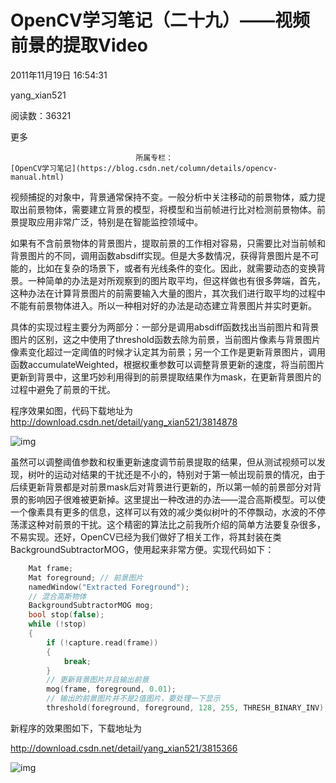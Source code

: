# OpenCV学习笔记（二十九）——视频前景的提取Video

2011年11月19日 16:54:31

yang_xian521

阅读数：36321

更多

 								所属专栏： 																[OpenCV学习笔记](https://blog.csdn.net/column/details/opencv-manual.html) 																 							

 									

视频捕捉的对象中，背景通常保持不变。一般分析中关注移动的前景物体，威力提取出前景物体，需要建立背景的模型，将模型和当前帧进行比对检测前景物体。前景提取应用非常广泛，特别是在智能监控领域中。

如果有不含前景物体的背景图片，提取前景的工作相对容易，只需要比对当前帧和背景图片的不同，调用函数absdiff实现。但是大多数情况，获得背景图片是不可能的，比如在复杂的场景下，或者有光线条件的变化。因此，就需要动态的变换背景。一种简单的办法是对所观察到的图片取平均，但这样做也有很多弊端，首先，这种办法在计算背景图片的前需要输入大量的图片，其次我们进行取平均的过程中不能有前景物体进入。所以一种相对好的办法是动态建立背景图片并实时更新。

具体的实现过程主要分为两部分：一部分是调用absdiff函数找出当前图片和背景图片的区别，这之中使用了threshold函数去除为前景，当前图片像素与背景图片像素变化超过一定阈值的时候才认定其为前景；另一个工作是更新背景图片，调用函数accumulateWeighted，根据权重参数可以调整背景更新的速度，将当前图片更新到背景中，这里巧妙利用得到的前景提取结果作为mask，在更新背景图片的过程中避免了前景的干扰。

程序效果如图，代码下载地址为<http://download.csdn.net/detail/yang_xian521/3814878>

![img](http://hi.csdn.net/attachment/201111/19/0_13216897411292.gif)

虽然可以调整阈值参数和权重更新速度调节前景提取的结果，但从测试视频可以发现，树叶的运动对结果的干扰还是不小的，特别对于第一帧出现前景的情况，由于后续更新背景都是对前景mask后对背景进行更新的，所以第一帧的前景部分对背景的影响因子很难被更新掉。这里提出一种改进的办法——混合高斯模型。可以使一个像素具有更多的信息，这样可以有效的减少类似树叶的不停飘动，水波的不停荡漾这种对前景的干扰。这个精密的算法比之前我所介绍的简单方法要复杂很多，不易实现。还好，OpenCV已经为我们做好了相关工作，将其封装在类BackgroundSubtractorMOG，使用起来非常方便。实现代码如下：



```cpp
	Mat frame; 
	Mat foreground;	// 前景图片
	namedWindow("Extracted Foreground");
	// 混合高斯物体
	BackgroundSubtractorMOG mog;
	bool stop(false);
	while (!stop)
	{
		if (!capture.read(frame))
		{
			break;
		}
		// 更新背景图片并且输出前景
		mog(frame, foreground, 0.01);
		// 输出的前景图片并不是2值图片，要处理一下显示  
		threshold(foreground, foreground, 128, 255, THRESH_BINARY_INV);
```

 新程序的效果图如下，下载地址为

http://download.csdn.net/detail/yang_xian521/3815366



![img](http://hi.csdn.net/attachment/201111/19/0_1321700460COUH.gif)